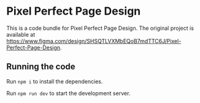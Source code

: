 
  # Pixel Perfect Page Design

  This is a code bundle for Pixel Perfect Page Design. The original project is available at https://www.figma.com/design/SHSQTLVXMbEQoB7mdTTC6J/Pixel-Perfect-Page-Design.

  ## Running the code

  Run `npm i` to install the dependencies.

  Run `npm run dev` to start the development server.
  